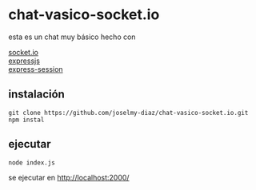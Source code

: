 # chat-vasico-socket.io

esta es un chat muy básico hecho con

[socket.io](https://socket.io/docs)\
[expressjs](https://expressjs.com)\
[express-session](https://www.npmjs.com/package/express-session)

## instalación

```
git clone https://github.com/joselmy-diaz/chat-vasico-socket.io.git
npm instal
```

## ejecutar

```
node index.js
```

se ejecutar en [http://localhost:2000/](http://localhost:2000/)